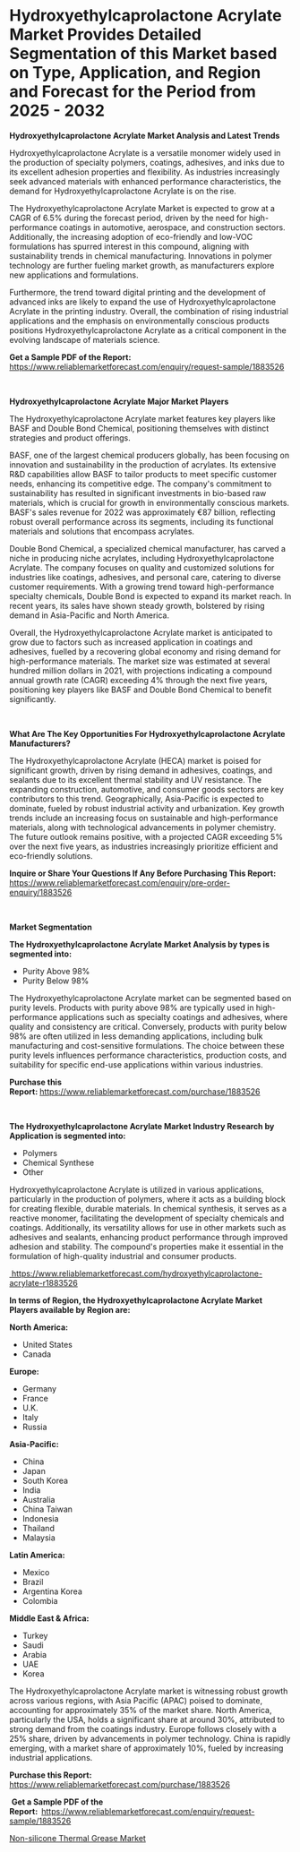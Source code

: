 <p><h1>Hydroxyethylcaprolactone Acrylate Market Provides Detailed Segmentation of this Market based on Type, Application, and Region and Forecast for the Period from 2025 - 2032</h1></p><p><strong>Hydroxyethylcaprolactone Acrylate Market Analysis and Latest Trends</strong></p>
<p><p>Hydroxyethylcaprolactone Acrylate is a versatile monomer widely used in the production of specialty polymers, coatings, adhesives, and inks due to its excellent adhesion properties and flexibility. As industries increasingly seek advanced materials with enhanced performance characteristics, the demand for Hydroxyethylcaprolactone Acrylate is on the rise.</p><p>The Hydroxyethylcaprolactone Acrylate Market is expected to grow at a CAGR of 6.5% during the forecast period, driven by the need for high-performance coatings in automotive, aerospace, and construction sectors. Additionally, the increasing adoption of eco-friendly and low-VOC formulations has spurred interest in this compound, aligning with sustainability trends in chemical manufacturing. Innovations in polymer technology are further fueling market growth, as manufacturers explore new applications and formulations. </p><p>Furthermore, the trend toward digital printing and the development of advanced inks are likely to expand the use of Hydroxyethylcaprolactone Acrylate in the printing industry. Overall, the combination of rising industrial applications and the emphasis on environmentally conscious products positions Hydroxyethylcaprolactone Acrylate as a critical component in the evolving landscape of materials science.</p></p>
<p><strong>Get a Sample PDF of the Report:&nbsp;</strong> <a href="https://www.reliablemarketforecast.com/enquiry/request-sample/1883526?utm_campaign=2124&utm_medium=2&utm_source=Github&utm_content=ia&utm_term=04022025&utm_id=hydroxyethylcaprolactone-acrylate">https://www.reliablemarketforecast.com/enquiry/request-sample/1883526</a></p>
<p>&nbsp;</p>
<p><strong>Hydroxyethylcaprolactone Acrylate Major Market Players</strong></p>
<p><p>The Hydroxyethylcaprolactone Acrylate market features key players like BASF and Double Bond Chemical, positioning themselves with distinct strategies and product offerings. </p><p>BASF, one of the largest chemical producers globally, has been focusing on innovation and sustainability in the production of acrylates. Its extensive R&D capabilities allow BASF to tailor products to meet specific customer needs, enhancing its competitive edge. The company's commitment to sustainability has resulted in significant investments in bio-based raw materials, which is crucial for growth in environmentally conscious markets. BASF's sales revenue for 2022 was approximately €87 billion, reflecting robust overall performance across its segments, including its functional materials and solutions that encompass acrylates.</p><p>Double Bond Chemical, a specialized chemical manufacturer, has carved a niche in producing niche acrylates, including Hydroxyethylcaprolactone Acrylate. The company focuses on quality and customized solutions for industries like coatings, adhesives, and personal care, catering to diverse customer requirements. With a growing trend toward high-performance specialty chemicals, Double Bond is expected to expand its market reach. In recent years, its sales have shown steady growth, bolstered by rising demand in Asia-Pacific and North America.</p><p>Overall, the Hydroxyethylcaprolactone Acrylate market is anticipated to grow due to factors such as increased application in coatings and adhesives, fuelled by a recovering global economy and rising demand for high-performance materials. The market size was estimated at several hundred million dollars in 2021, with projections indicating a compound annual growth rate (CAGR) exceeding 4% through the next five years, positioning key players like BASF and Double Bond Chemical to benefit significantly.</p></p>
<p>&nbsp;</p>
<p><strong>What Are The Key Opportunities For Hydroxyethylcaprolactone Acrylate Manufacturers?</strong></p>
<p><p>The Hydroxyethylcaprolactone Acrylate (HECA) market is poised for significant growth, driven by rising demand in adhesives, coatings, and sealants due to its excellent thermal stability and UV resistance. The expanding construction, automotive, and consumer goods sectors are key contributors to this trend. Geographically, Asia-Pacific is expected to dominate, fueled by robust industrial activity and urbanization. Key growth trends include an increasing focus on sustainable and high-performance materials, along with technological advancements in polymer chemistry. The future outlook remains positive, with a projected CAGR exceeding 5% over the next five years, as industries increasingly prioritize efficient and eco-friendly solutions.</p></p>
<p><strong>Inquire or Share Your Questions If Any Before Purchasing This Report:</strong> <a href="https://www.reliablemarketforecast.com/enquiry/pre-order-enquiry/1883526?utm_campaign=2124&utm_medium=2&utm_source=Github&utm_content=ia&utm_term=04022025&utm_id=hydroxyethylcaprolactone-acrylate">https://www.reliablemarketforecast.com/enquiry/pre-order-enquiry/1883526</a></p>
<p>&nbsp;</p>
<p><strong>Market Segmentation</strong></p>
<p><strong>The Hydroxyethylcaprolactone Acrylate Market Analysis by types is segmented into:</strong></p>
<p><ul><li>Purity Above 98%</li><li>Purity Below 98%</li></ul></p>
<p><p>The Hydroxyethylcaprolactone Acrylate market can be segmented based on purity levels. Products with purity above 98% are typically used in high-performance applications such as specialty coatings and adhesives, where quality and consistency are critical. Conversely, products with purity below 98% are often utilized in less demanding applications, including bulk manufacturing and cost-sensitive formulations. The choice between these purity levels influences performance characteristics, production costs, and suitability for specific end-use applications within various industries.</p></p>
<p><strong>Purchase this Report:&nbsp;</strong><a href="https://www.reliablemarketforecast.com/purchase/1883526?utm_campaign=2124&utm_medium=2&utm_source=Github&utm_content=ia&utm_term=04022025&utm_id=hydroxyethylcaprolactone-acrylate">https://www.reliablemarketforecast.com/purchase/1883526</a></p>
<p>&nbsp;</p>
<p><strong>The Hydroxyethylcaprolactone Acrylate Market Industry Research by Application is segmented into:</strong></p>
<p><ul><li>Polymers</li><li>Chemical Synthese</li><li>Other</li></ul></p>
<p><p>Hydroxyethylcaprolactone Acrylate is utilized in various applications, particularly in the production of polymers, where it acts as a building block for creating flexible, durable materials. In chemical synthesis, it serves as a reactive monomer, facilitating the development of specialty chemicals and coatings. Additionally, its versatility allows for use in other markets such as adhesives and sealants, enhancing product performance through improved adhesion and stability. The compound's properties make it essential in the formulation of high-quality industrial and consumer products.</p></p>
<p><a href="https://www.reliablemarketforecast.com/hydroxyethylcaprolactone-acrylate-r1883526?utm_campaign=2124&utm_medium=2&utm_source=Github&utm_content=ia&utm_term=04022025&utm_id=hydroxyethylcaprolactone-acrylate">&nbsp;https://www.reliablemarketforecast.com/hydroxyethylcaprolactone-acrylate-r1883526</a></p>
<p><strong>In terms of Region, the Hydroxyethylcaprolactone Acrylate Market Players available by Region are:</strong></p>
<p>
    <p> <strong> North America: </strong>
        <ul>
            <li>United States</li>
            <li>Canada</li>
        </ul>
        </p> 
    <p> <strong> Europe: </strong>
        <ul>
            <li>Germany</li>
            <li>France</li>
            <li>U.K.</li>
            <li>Italy</li>
            <li>Russia</li>
        </ul>
        </p> 
    <p> <strong> Asia-Pacific: </strong>
        <ul>
            <li>China</li>
            <li>Japan</li>
            <li>South Korea</li>
            <li>India</li>
            <li>Australia</li>
            <li>China Taiwan</li>
            <li>Indonesia</li>
            <li>Thailand</li>
            <li>Malaysia</li>
        </ul>
        </p> 
    <p> <strong> Latin America: </strong>
        <ul>
            <li>Mexico</li>
            <li>Brazil</li>
            <li>Argentina Korea</li>
            <li>Colombia</li>
        </ul>
        </p> 
    <p> <strong> Middle East & Africa: </strong>
        <ul>
            <li>Turkey</li>
            <li>Saudi</li>
            <li>Arabia</li>
            <li>UAE</li>
            <li>Korea</li>
        </ul>
    </p>
    </p>
<p><p>The Hydroxyethylcaprolactone Acrylate market is witnessing robust growth across various regions, with Asia Pacific (APAC) poised to dominate, accounting for approximately 35% of the market share. North America, particularly the USA, holds a significant share at around 30%, attributed to strong demand from the coatings industry. Europe follows closely with a 25% share, driven by advancements in polymer technology. China is rapidly emerging, with a market share of approximately 10%, fueled by increasing industrial applications.</p></p>
<p><strong>Purchase this Report: </strong><a href="https://www.reliablemarketforecast.com/purchase/1883526?utm_campaign=2124&utm_medium=2&utm_source=Github&utm_content=ia&utm_term=04022025&utm_id=hydroxyethylcaprolactone-acrylate">https://www.reliablemarketforecast.com/purchase/1883526</a></p>
<p>&nbsp;<strong>Get a Sample PDF of the Report:&nbsp;&nbsp;</strong><a href="https://www.reliablemarketforecast.com/enquiry/request-sample/1883526?utm_campaign=2124&utm_medium=2&utm_source=Github&utm_content=ia&utm_term=04022025&utm_id=hydroxyethylcaprolactone-acrylate">https://www.reliablemarketforecast.com/enquiry/request-sample/1883526</a></p>
<p><strong></strong></p>
<p><p><a href="https://github.com/SanjidaMahmud54/Market-Research-Report-List-1/blob/main/non-silicone-thermal-grease-market.md?utm_campaign=2124&utm_medium=2&utm_source=Github&utm_content=ia&utm_term=04022025&utm_id=hydroxyethylcaprolactone-acrylate">Non-silicone Thermal Grease Market</a></p></p>